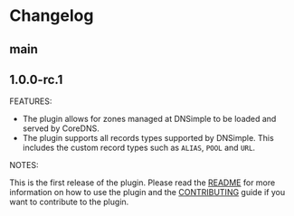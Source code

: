 # Changelog

## main

## 1.0.0-rc.1

FEATURES:

- The plugin allows for zones managed at DNSimple to be loaded and served by CoreDNS.
- The plugin supports all records types supported by DNSimple. This includes the custom record types such as `ALIAS`, `POOL` and `URL`.

NOTES:

This is the first release of the plugin.
Please read the [README](./README.md) for more information on how to use the plugin and the [CONTRIBUTING](./CONTRIBUTING.md) guide if you want to contribute to the plugin.

